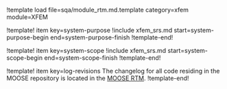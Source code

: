 !template load file=sqa/module_rtm.md.template category=xfem module=XFEM

!template! item key=system-purpose
!include xfem_srs.md start=system-purpose-begin end=system-purpose-finish
!template-end!

!template! item key=system-scope
!include xfem_srs.md start=system-scope-begin end=system-scope-finish
!template-end!

!template! item key=log-revisions
The changelog for all code residing in the MOOSE repository is located in the
[MOOSE RTM](moose_rtm.md#log-revisions).
!template-end!
